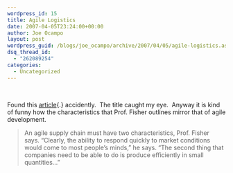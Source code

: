 ```yaml
---
wordpress_id: 15
title: Agile Logistics
date: 2007-04-05T23:24:00+00:00
author: Joe Ocampo
layout: post
wordpress_guid: /blogs/joe_ocampo/archive/2007/04/05/agile-logistics.aspx
dsq_thread_id:
  - "262089254"
categories:
  - Uncategorized
---
```

&nbsp;


  


Found this [article](http://blogs.wsj.com/ups/2007/03/06/agile-logistics/){.} accidently.&nbsp; The title caught my eye.&nbsp; Anyway it is kind of funny how the characteristics that Prof. Fisher outlines mirror that of agile development.
  


> 
  
> 
> 
> An agile supply chain must have two characteristics, Prof. Fisher says. “Clearly, the ability to respond quickly to market conditions would come to most people’s minds,” he says. “The second thing that companies need to be able to do is produce efficiently in small quantities…”